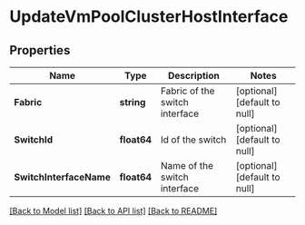 # UpdateVmPoolClusterHostInterface

## Properties
Name | Type | Description | Notes
------------ | ------------- | ------------- | -------------
**Fabric** | **string** | Fabric of the switch interface | [optional] [default to null]
**SwitchId** | **float64** | Id of the switch | [optional] [default to null]
**SwitchInterfaceName** | **float64** | Name of the switch interface | [optional] [default to null]

[[Back to Model list]](../README.md#documentation-for-models) [[Back to API list]](../README.md#documentation-for-api-endpoints) [[Back to README]](../README.md)

